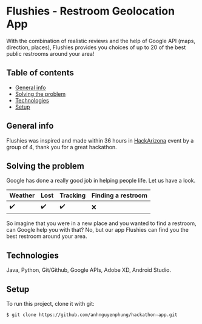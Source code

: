 # Flushies - Restroom Geolocation App

With the combination of realistic reviews and the help of Google API (maps, direction, places), Flushies provides you choices of up to 20 of the best public restrooms around your area!

## Table of contents

* [General info](#general-info)
* [Solving the problem](#solving-the-problem)
* [Technologies](#technologies)
* [Setup](#setup)

## General info

Flushies was inspired and made within 36 hours in [HackArizona](https://hack-arizona.devpost.com/) event by a group of 4, thank you for a great hackathon.

## Solving the problem

Google has done a really good job in helping people life. Let us have a look.

| Weather | Lost | Tracking | Finding a restroom
| :-------------| :-------------| :-------------| :-------------
| :heavy_check_mark: |  :heavy_check_mark: | :heavy_check_mark: | :x:

So imagine that you were in a new place and you wanted to find a restroom, can Google help you with that? No, but our app Flushies can find you the best restroom around your area.

## Technologies

Java, Python, Git/Github, Google APIs, Adobe XD, Android Studio.

## Setup

To run this project, clone it with git:

```
$ git clone https://github.com/anhnguyenphung/hackathon-app.git
```
